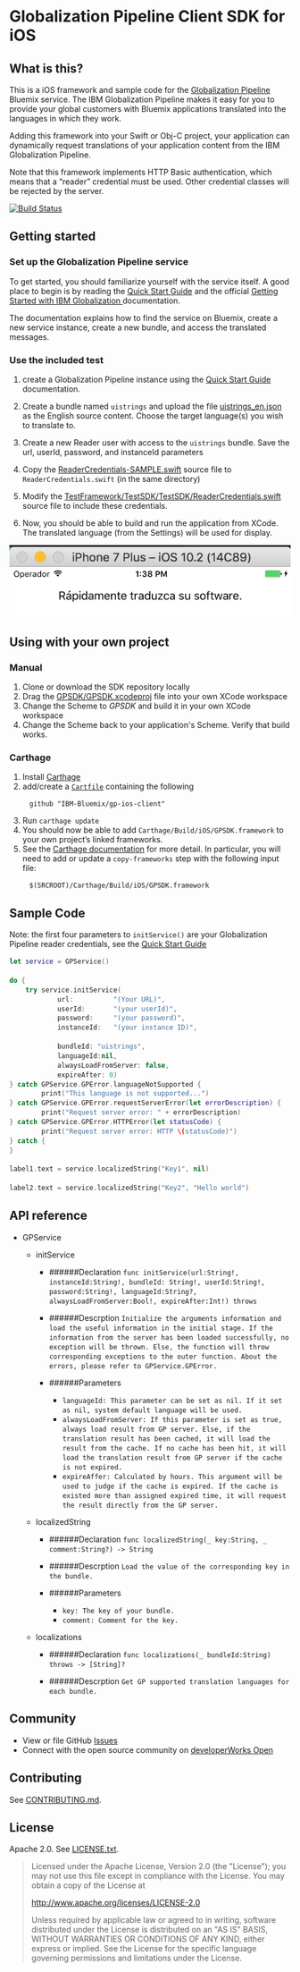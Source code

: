 Globalization Pipeline Client SDK for iOS
===============

What is this?
--------------
This is a iOS framework and sample code for the 
[Globalization Pipeline](https://github.com/IBM-Bluemix/gp-common#globalization-pipeline)
Bluemix service. The IBM Globalization Pipeline makes it easy for you to provide your global customers with Bluemix applications translated into the languages in which they work.

Adding this framework into your Swift or Obj-C project, your application can dynamically request translations of your application content from the IBM Globalization Pipeline.

Note that this framework implements HTTP Basic authentication, which means that a “reader” credential must be used.
Other credential classes will be rejected by the server.

[![Build Status](https://travis-ci.org/IBM-Bluemix/gp-ios-client.svg?branch=master)](https://travis-ci.org/IBM-Bluemix/gp-ios-client)

## Getting started

### Set up the Globalization Pipeline service

To get started, you should familiarize yourself with the service itself. A good place
to begin is by reading the [Quick Start Guide](https://github.com/IBM-Bluemix/gp-common#quick-start-guide) and the official [Getting Started with IBM Globalization ](https://www.ng.bluemix.net/docs/services/GlobalizationPipeline/index.html)
documentation.

The documentation explains how to find the service on Bluemix, create a new service
instance, create a new bundle, and access the translated messages.

### Use the included test

1. create a Globalization Pipeline instance using the [Quick Start Guide](https://github.com/IBM-Bluemix/gp-common#quick-start-guide)
documentation.

2. Create a bundle named `uistrings` and upload the file [uistrings_en.json](./TestFramework/TestSDK/TestSDK/uistrings_en.json)
as the English source content. Choose the target language(s) you wish to translate to.

3. Create a new Reader user with access to the `uistrings` bundle.  Save the url, userId, password, and instanceId parameters

4. Copy the [ReaderCredentials-SAMPLE.swift](./TestFramework/TestSDK/TestSDK/ReaderCredentials-SAMPLE.swift) source file to `ReaderCredentials.swift` (in the same directory)

5. Modify the [TestFramework/TestSDK/TestSDK/ReaderCredentials.swift](./TestFramework/TestSDK/TestSDK/ReaderCredentials-SAMPLE.swift) source file to include these credentials.

6. Now, you should be able to build and run the application from XCode. The translated language (from the Settings) will
be used for display.

![Sample Output](sample.png "Example Output of the SDK Test")

## Using with your own project

### Manual

1. Clone or download the SDK repository locally
2. Drag the [GPSDK/GPSDK.xcodeproj](GPSDK/GPSDK.xcodeproj) file into your own XCode workspace
3. Change the Scheme to _GPSDK_ and build it in your own XCode workspace
4. Change the Scheme back to your application's Scheme. Verify that build works.

### Carthage

1. Install [Carthage](https://github.com/Carthage/Carthage)
2. add/create a [`Cartfile`](https://github.com/Carthage/Carthage/blob/master/Documentation/Artifacts.md#cartfile) containing the following

```
     github "IBM-Bluemix/gp-ios-client"
```

3. Run `carthage update`
4. You should now be able to add `Carthage/Build/iOS/GPSDK.framework` to your own project’s linked frameworks.
5. See the [Carthage documentation](https://github.com/Carthage/Carthage#adding-frameworks-to-an-application) for more detail. In particular, you will need to add or update a `copy-frameworks` step with the following input file:

```
     $(SRCROOT)/Carthage/Build/iOS/GPSDK.framework
```


## Sample Code

Note: the first four parameters to `initService()` are your Globalization Pipeline
reader credentials, see the [Quick Start Guide](https://github.com/IBM-Bluemix/gp-common#quick-start-guide)

```Swift
let service = GPService()
        
do {
	try service.initService(
			url:          "(Your URL)", 
			userId:       "(your userId)", 
			password:     "(your password)", 
			instanceId:   "(your instance ID)", 

			bundleId: "uistrings", 
			languageId:nil, 
			alwaysLoadFromServer: false, 
			expireAfter: 0)
} catch GPService.GPError.languageNotSupported {
        print("This language is not supported...")
} catch GPService.GPError.requestServerError(let errorDescription) {
        print("Request server error: " + errorDescription)
} catch GPService.GPError.HTTPError(let statusCode) {
        print("Request server error: HTTP \(statusCode)")
} catch {
}

label1.text = service.localizedString("Key1", nil)

label2.text = service.localizedString("Key2", "Hello world")
```

## API reference 

   
* GPService

	* initService
		* ######Declaration 
`func initService(url:String!, instanceId:String!, bundleId: String!, userId:String!, password:String!, languageId:String?, alwaysLoadFromServer:Bool!, expireAfter:Int!) throws`

		* ######Descrption 
`Initialize the arguments information and load the useful information in the initial stage. If the information from the server has been loaded successfully, no exception will be thrown. Else, the function will throw corresponding exceptions to the outer function. About the errors, please refer to GPService.GPError.`

		* ######Parameters
		
			* `languageId: This parameter can be set as nil. If it set as nil, system default language will be used.`
			* `alwaysLoadFromServer: If this parameter is set as true, always load result from GP server. Else, if the translation result has been cached, it will load the result from the cache. If no cache has been hit, it will load the translation result from GP server if the cache is not expired.	`
			* `expireAffer: Calculated by hours. This argument will be used to judge if the cache is expired. If the cache is existed more than assigned expired time, it will request the result directly from the GP server.`


	* localizedString
		* ######Declaration 
`func localizedString(_ key:String, _ comment:String?) -> String`

		* ######Descrption 
`Load the value of the corresponding key in the bundle.`

		* ######Parameters
			* `key: The key of your bundle.`
			* `comment: Comment for the key.`

	* localizations
		* ######Declaration 
`func localizations(_ bundleId:String) throws -> [String]?`

		* ######Descrption 
`Get GP supported translation languages for each bundle.`




## Community

* View or file GitHub [Issues](https://github.com/IBM-Bluemix/gp-ios-client/issues)
* Connect with the open source community on [developerWorks Open](https://developer.ibm.com/open/ibm-bluemix-globalization-pipeline/)

## Contributing

See [CONTRIBUTING.md](CONTRIBUTING.md).

## License

Apache 2.0. See [LICENSE.txt](LICENSE.txt).

> Licensed under the Apache License, Version 2.0 (the "License");
> you may not use this file except in compliance with the License.
> You may obtain a copy of the License at
>
> http://www.apache.org/licenses/LICENSE-2.0
>
> Unless required by applicable law or agreed to in writing, software
> distributed under the License is distributed on an "AS IS" BASIS,
> WITHOUT WARRANTIES OR CONDITIONS OF ANY KIND, either express or implied.
> See the License for the specific language governing permissions and
> limitations under the License.
